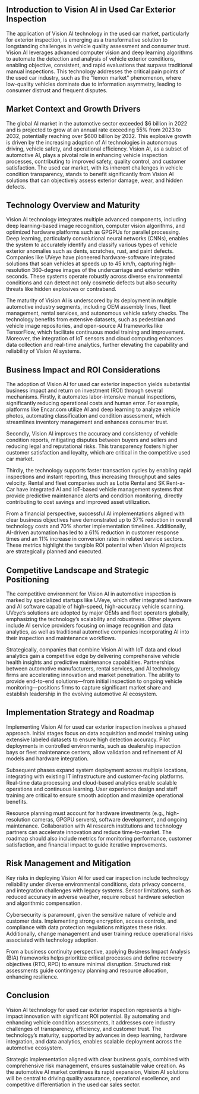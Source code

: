 ## Introduction to Vision AI in Used Car Exterior Inspection
The application of Vision AI technology in the used car market, particularly for exterior inspection, is emerging as a transformative solution to longstanding challenges in vehicle quality assessment and consumer trust. Vision AI leverages advanced computer vision and deep learning algorithms to automate the detection and analysis of vehicle exterior conditions, enabling objective, consistent, and rapid evaluations that surpass traditional manual inspections. This technology addresses the critical pain points of the used car industry, such as the "lemon market" phenomenon, where low-quality vehicles dominate due to information asymmetry, leading to consumer distrust and frequent disputes.

## Market Context and Growth Drivers
The global AI market in the automotive sector exceeded $6 billion in 2022 and is projected to grow at an annual rate exceeding 55% from 2023 to 2032, potentially reaching over $600 billion by 2032. This explosive growth is driven by the increasing adoption of AI technologies in autonomous driving, vehicle safety, and operational efficiency. Vision AI, as a subset of automotive AI, plays a pivotal role in enhancing vehicle inspection processes, contributing to improved safety, quality control, and customer satisfaction. The used car market, with its inherent challenges in vehicle condition transparency, stands to benefit significantly from Vision AI solutions that can objectively assess exterior damage, wear, and hidden defects.

## Technology Overview and Maturity
Vision AI technology integrates multiple advanced components, including deep learning-based image recognition, computer vision algorithms, and optimized hardware platforms such as GPGPUs for parallel processing. Deep learning, particularly convolutional neural networks (CNNs), enables the system to accurately identify and classify various types of vehicle exterior anomalies such as dents, scratches, rust, and paint defects. Companies like UVeye have pioneered hardware-software integrated solutions that scan vehicles at speeds up to 45 km/h, capturing high-resolution 360-degree images of the undercarriage and exterior within seconds. These systems operate robustly across diverse environmental conditions and can detect not only cosmetic defects but also security threats like hidden explosives or contraband.

The maturity of Vision AI is underscored by its deployment in multiple automotive industry segments, including OEM assembly lines, fleet management, rental services, and autonomous vehicle safety checks. The technology benefits from extensive datasets, such as pedestrian and vehicle image repositories, and open-source AI frameworks like TensorFlow, which facilitate continuous model training and improvement. Moreover, the integration of IoT sensors and cloud computing enhances data collection and real-time analytics, further elevating the capability and reliability of Vision AI systems.

## Business Impact and ROI Considerations
The adoption of Vision AI for used car exterior inspection yields substantial business impact and return on investment (ROI) through several mechanisms. Firstly, it automates labor-intensive manual inspections, significantly reducing operational costs and human error. For example, platforms like Encar.com utilize AI and deep learning to analyze vehicle photos, automating classification and condition assessment, which streamlines inventory management and enhances consumer trust.

Secondly, Vision AI improves the accuracy and consistency of vehicle condition reports, mitigating disputes between buyers and sellers and reducing legal and reputational risks. This transparency fosters higher customer satisfaction and loyalty, which are critical in the competitive used car market.

Thirdly, the technology supports faster transaction cycles by enabling rapid inspections and instant reporting, thus increasing throughput and sales velocity. Rental and fleet companies such as Lotte Rental and SK Rent-a-Car have integrated AI and IoT-based vehicle management systems that provide predictive maintenance alerts and condition monitoring, directly contributing to cost savings and improved asset utilization.

From a financial perspective, successful AI implementations aligned with clear business objectives have demonstrated up to 37% reduction in overall technology costs and 70% shorter implementation timelines. Additionally, AI-driven automation has led to a 61% reduction in customer response times and an 11% increase in conversion rates in related service sectors. These metrics highlight the tangible ROI potential when Vision AI projects are strategically planned and executed.

## Competitive Landscape and Strategic Positioning
The competitive environment for Vision AI in automotive inspection is marked by specialized startups like UVeye, which offer integrated hardware and AI software capable of high-speed, high-accuracy vehicle scanning. UVeye’s solutions are adopted by major OEMs and fleet operators globally, emphasizing the technology’s scalability and robustness. Other players include AI service providers focusing on image recognition and data analytics, as well as traditional automotive companies incorporating AI into their inspection and maintenance workflows.

Strategically, companies that combine Vision AI with IoT data and cloud analytics gain a competitive edge by delivering comprehensive vehicle health insights and predictive maintenance capabilities. Partnerships between automotive manufacturers, rental services, and AI technology firms are accelerating innovation and market penetration. The ability to provide end-to-end solutions—from initial inspection to ongoing vehicle monitoring—positions firms to capture significant market share and establish leadership in the evolving automotive AI ecosystem.

## Implementation Strategy and Roadmap
Implementing Vision AI for used car exterior inspection involves a phased approach. Initial stages focus on data acquisition and model training using extensive labeled datasets to ensure high detection accuracy. Pilot deployments in controlled environments, such as dealership inspection bays or fleet maintenance centers, allow validation and refinement of AI models and hardware integration.

Subsequent phases expand system deployment across multiple locations, integrating with existing IT infrastructure and customer-facing platforms. Real-time data processing and cloud-based analytics enable scalable operations and continuous learning. User experience design and staff training are critical to ensure smooth adoption and maximize operational benefits.

Resource planning must account for hardware investments (e.g., high-resolution cameras, GPGPU servers), software development, and ongoing maintenance. Collaboration with AI research institutions and technology partners can accelerate innovation and reduce time-to-market. The roadmap should also include metrics for monitoring performance, customer satisfaction, and financial impact to guide iterative improvements.

## Risk Management and Mitigation
Key risks in deploying Vision AI for used car inspection include technology reliability under diverse environmental conditions, data privacy concerns, and integration challenges with legacy systems. Sensor limitations, such as reduced accuracy in adverse weather, require robust hardware selection and algorithmic compensation.

Cybersecurity is paramount, given the sensitive nature of vehicle and customer data. Implementing strong encryption, access controls, and compliance with data protection regulations mitigates these risks. Additionally, change management and user training reduce operational risks associated with technology adoption.

From a business continuity perspective, applying Business Impact Analysis (BIA) frameworks helps prioritize critical processes and define recovery objectives (RTO, RPO) to ensure minimal disruption. Structured risk assessments guide contingency planning and resource allocation, enhancing resilience.

## Conclusion
Vision AI technology for used car exterior inspection represents a high-impact innovation with significant ROI potential. By automating and enhancing vehicle condition assessments, it addresses core industry challenges of transparency, efficiency, and customer trust. The technology’s maturity, supported by advances in deep learning, hardware integration, and data analytics, enables scalable deployment across the automotive ecosystem.

Strategic implementation aligned with clear business goals, combined with comprehensive risk management, ensures sustainable value creation. As the automotive AI market continues its rapid expansion, Vision AI solutions will be central to driving quality assurance, operational excellence, and competitive differentiation in the used car sales sector.